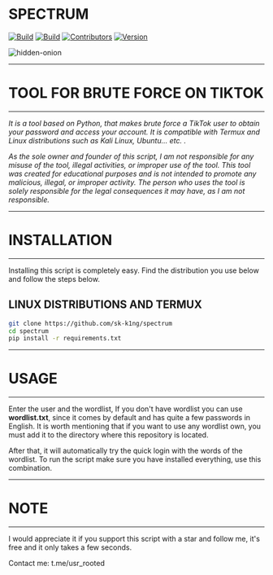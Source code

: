 # SPECTRUM

[![Build](https://img.shields.io/badge/Supported_OS-Linux-red.svg)]()
[![Build](https://img.shields.io/badge/Supported_OS-Termux-red.svg)]()
[![Contributors](https://img.shields.io/badge/Contributors-None-red.svg)]()
[![Version](https://img.shields.io/badge/version-1.0-red.svg?maxAge=259200)]()

![hidden-onion](https://i.imgur.com/reolb1r.jpg)

<hr>

# TOOL FOR BRUTE FORCE ON TIKTOK

<hr>

*It is a tool based on Python, that makes brute force a TikTok user to obtain your password and access your account. It is compatible with Termux and Linux distributions such as Kali Linux, Ubuntu... etc. .*

*As the sole owner and founder of this script, I am not responsible for any misuse of the tool, illegal activities, or improper use of the tool. This tool was created for educational purposes and is not intended to promote any malicious, illegal, or improper activity. The person who uses the tool is solely responsible for the legal consequences it may have, as I am not responsible.*

<hr>

#  INSTALLATION

<hr>

Installing this script is completely easy. Find the distribution you use below and follow the steps below.

## LINUX DISTRIBUTIONS AND TERMUX

```bash
git clone https://github.com/sk-k1ng/spectrum
cd spectrum
pip install -r requirements.txt
```

<hr>

#  USAGE  

<hr>

Enter the user and the wordlist, If you don't have wordlist you can use **wordlist.txt**, since it comes by default and has quite a few passwords in English. It is worth mentioning that if you want to use any wordlist own, you must add it to the directory where this repository is located.

After that, it will automatically try the quick login with the words of the wordlist. To run the script make sure you have installed everything, use this combination. 

<hr>

# NOTE 

<hr>

I would appreciate it if you support this script with a star and follow me, it's free and it only takes a few seconds.

Contact me:
t.me/usr_rooted